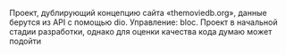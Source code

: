 Проект, дублирующий концепцию сайта «themoviedb.org», данные берутся из API с помощью dio. Управление: bloc. Проект в начальной стадии разработки, однако для оценки качества кода думаю может подойти
